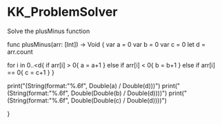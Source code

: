 # KK_ProblemSolver

Solve the plusMinus function

func plusMinus(arr: [Int]) -> Void {
var a = 0
var b = 0
var c = 0
let d = arr.count

for i in 0..<d{
    if arr[i] > 0{
        a = a+1
    }
    else if arr[i] < 0{
        b = b+1
    }
    else if arr[i] == 0{
        c = c+1
    }
}

print("\(String(format:"%.6f", Double(a) / Double(d)))")
print("\(String(format:"%.6f", Double(Double(b) / Double(d))))")
print("\(String(format:"%.6f", Double(Double(c) / Double(d))))")

}
